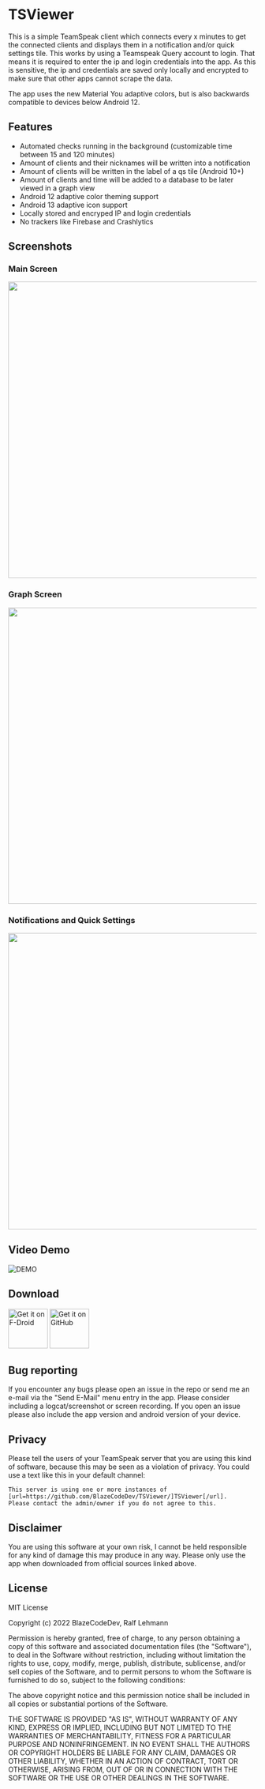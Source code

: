 # TSViewer
This is a simple TeamSpeak client which connects every x minutes to get the connected clients and displays them in a notification and/or quick settings tile. This works by using a Teamspeak Query account to login. That means it is required to enter the ip and login credentials into the app. As this is sensitive, the ip and credentials are saved only locally and encrypted to make sure that other apps cannot scrape the data.

The app uses the new Material You adaptive colors, but is also backwards compatible to devices below Android 12.

## Features
- Automated checks running in the background (customizable time between 15 and 120 minutes)
- Amount of clients and their nicknames will be written into a notification
- Amount of clients will be written in the label of a qs tile (Android 10+)
- Amount of clients and time will be added to a database to be later viewed in a graph view
- Android 12 adaptive color theming support
- Android 13 adaptive icon support
- Locally stored and encryped IP and login credentials
- No trackers like Firebase and Crashlytics

## Screenshots
### Main Screen
<img height=600 src="https://user-images.githubusercontent.com/60486125/170534753-be64c25a-5ea6-453f-8b09-db455c88013d.png" />

### Graph Screen
<img height=600 src="https://user-images.githubusercontent.com/60486125/170534804-e2a0bb1d-3787-493f-b539-cd9d09d17a4c.png" />

### Notifications and Quick Settings
<img height=600 src="https://user-images.githubusercontent.com/60486125/170534768-bfe1b828-80e7-49b8-af82-52d9eaddfcd7.png" />

## Video Demo
![DEMO](https://user-images.githubusercontent.com/60486125/148692387-03ac0eac-58e2-417e-ba43-cac4bc41f90a.gif)

## Download
[<img height=80 alt="Get it on F-Droid" src="https://user-images.githubusercontent.com/60486125/154999401-f69b1a74-dd6d-44e6-b729-e49f6b00ec4c.png" />](https://f-droid.org/en/packages/com.blazecode.tsviewer/)
[<img height=80 alt="Get it on GitHub" src="https://user-images.githubusercontent.com/60486125/154999292-534a685f-5fbf-49cd-8c47-6c0475ab2aaf.png" />](https://github.com/BlazeCodeDev/TSViewer/releases)

## Bug reporting
If you encounter any bugs please open an issue in the repo or send me an e-mail via the "Send E-Mail" menu entry in the app. Please consider including a logcat/screenshot or screen recording. If you open an issue please also include the app version and android version of your device.

## Privacy
Please tell the users of your TeamSpeak server that you are using this kind of software, because this may be seen as a violation of privacy. You could use a text like this in your default channel: 
```
This server is using one or more instances of [url=https://github.com/BlazeCodeDev/TSViewer/]TSViewer[/url]. 
Please contact the admin/owner if you do not agree to this.
```

## Disclaimer
You are using this software at your own risk, I cannot be held responsible for any kind of damage this may produce in any way. Please only use the app when downloaded from official sources linked above.

## License
MIT License

Copyright (c) 2022 BlazeCodeDev, Ralf Lehmann

Permission is hereby granted, free of charge, to any person obtaining a copy
of this software and associated documentation files (the "Software"), to deal
in the Software without restriction, including without limitation the rights
to use, copy, modify, merge, publish, distribute, sublicense, and/or sell
copies of the Software, and to permit persons to whom the Software is
furnished to do so, subject to the following conditions:

The above copyright notice and this permission notice shall be included in all
copies or substantial portions of the Software.

THE SOFTWARE IS PROVIDED "AS IS", WITHOUT WARRANTY OF ANY KIND, EXPRESS OR
IMPLIED, INCLUDING BUT NOT LIMITED TO THE WARRANTIES OF MERCHANTABILITY,
FITNESS FOR A PARTICULAR PURPOSE AND NONINFRINGEMENT. IN NO EVENT SHALL THE
AUTHORS OR COPYRIGHT HOLDERS BE LIABLE FOR ANY CLAIM, DAMAGES OR OTHER
LIABILITY, WHETHER IN AN ACTION OF CONTRACT, TORT OR OTHERWISE, ARISING FROM,
OUT OF OR IN CONNECTION WITH THE SOFTWARE OR THE USE OR OTHER DEALINGS IN THE
SOFTWARE.



